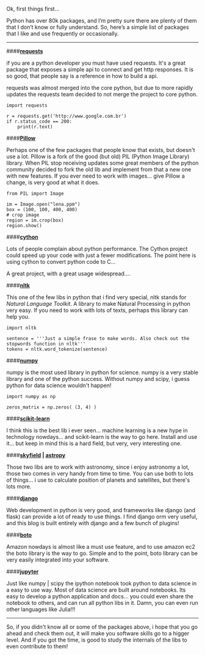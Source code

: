 Ok, first things first...

Python has over 80k packages, and I’m pretty sure there are plenty of them that I don’t know or fully understand. So, here’s a simple list of packages that I like and use frequently or occasionally.

---

####**[requests][1]**

if you are a python developer you must have used requests. It's a great package that exposes a simple api to connect and get http responses.
It is so good, that people say is a reference in how to build a api.

requests was almost merged into the core python, but due to more rapidly updates the requests team decided to not merge the project to core python.

<pre><code class="language-python">import requests

r = requests.get('http://www.google.com.br')
if r.status_code == 200:
    print(r.text)
</code></pre>

####**[Pillow][2]**

Perhaps one of the few packages that people know that exists, but doesn't use a lot.
Pillow is a fork of the good (but old) PIL (Python Image Library) library. When PIL stop receiving updates some great members of the python community decided to fork the old lib and implement from that a new one with new features.
If you ever need to work with images... give Pillow a change, is very good at what it does.

<pre><code class="language-python">from PIL import Image

im = Image.open("lena.ppm")
box = (100, 100, 400, 400)
# crop image
region = im.crop(box)
region.show()
</code></pre>

####**[cython][3]**

Lots of people complain about python performance. The Cython project could speed up your code with just a fewer modifications.
The point here is using cython to convert python code to C...

A great project, with a great usage widespread....

####**[nltk][4]**

This one of the few libs in python that i find very special, nltk stands for _Natural Language Toolkit_. A library to make Natural Processing in python very easy.
If you need to work with lots of texts, perhaps this library can help you.

<pre><code class="language-python">import nltk

sentence = '''Just a simple frase to make words. Also check out the stopwords function in nltk'''
tokens = nltk.word_tokenize(sentence)
</code></pre>

####**[numpy][5]**

numpy is the most used library in python for science.
numpy is a very stable library and one of the python success. Without numpy and scipy, i guess python for data science wouldn't happen!

<pre><code class="language-python">import numpy as np

zeros_matrix = np.zeros( (3, 4) )
</code></pre>

####**[scikit-learn][6]**

I think this is the best lib i ever seen... machine learning is a new hype in technology nowdays... and scikit-learn is the way to go here.
Install and use it... but keep in mind this is a hard field, but very, very interesting one.

####**[skyfield][7] | [astropy][8]**

Those two libs are to work with astronomy, since i enjoy astronomy a lot, those two comes in very handy from time to time.
You can use both to lots of things... i use to calculate position of planets and satellites, but there's lots more.

####**[django][9]**

Web development in python is very good, and frameworks like django (and flask) can provide a lot of ready to use things.
I find django orm very useful, and this blog is built entirely with django and a few bunch of plugins!

####**[boto][10]**

Amazon nowdays is almost like a must use feature, and to use amazon ec2 the boto library is the way to go. Simple and to the point, boto library can be very easily integrated into your software.

####**[jupyter][11]**

Just like numpy | scipy the ipython notebook took python to data science in a easy to use way. Most of data science are built around notebooks.
Its easy to develop a python application and docs... you could even share the notebook to others, and can run all python libs in it.
Damn, you can even run other languages like Julia!!!

---

So, if you didn't know all or some of the packages above, i hope that you go ahead and check them out, it will make you software skills go to a higger level.
And if you got the time, is good to study the internals of the libs to even contribute to them!

[1]: http://docs.python-requests.org/en/master/
[2]: https://python-pillow.org/
[3]: http://cython.org/
[4]: http://www.nltk.org/
[5]: http://www.numpy.org/
[6]: http://scikit-learn.org
[7]: http://rhodesmill.org/skyfield/
[8]: http://www.astropy.org/
[9]: https://www.djangoproject.com/
[10]: https://github.com/boto/boto3
[11]: https://ipython.org/

